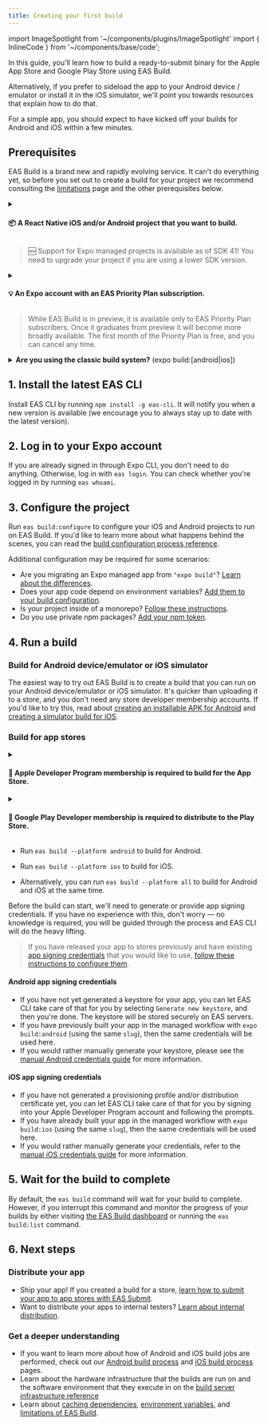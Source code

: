```yaml
---
title: Creating your first build
---
```


import ImageSpotlight from '~/components/plugins/ImageSpotlight'
import { InlineCode } from '~/components/base/code';

In this guide, you'll learn how to build a ready-to-submit binary for the Apple App Store and Google Play Store using EAS Build.

Alternatively, if you prefer to sideload the app to your Android device / emulator or install it in the iOS simulator, we'll point you towards resources that explain how to do that.

For a simple app, you should expect to have kicked off your builds for Android and iOS within a few minutes.

## Prerequisites

EAS Build is a brand new and rapidly evolving service. It can't do everything yet, so before you set out to create a build for your project we recommend consulting the [limitations](/build-reference/limitations.md) page and the other prerequisites below.

<details><summary><h4>📦 A React Native iOS and/or Android project that you want to build.</h4></summary>
<p>

Don't have a project yet? No problem: it's quick and easy to create a "Hello world" app that you can use with this guide.

<div style={{marginTop: -10}} />

- Install Expo CLI by running `npm install -g expo-cli`.
- Run `expo init PROJECT_NAME`. Choose the project template that best suits you.
- EAS Build also works well with projects created by `npx create-react-native-app`, `npx react-native`, `ignite-cli`, and other project bootstrapping tools.

<ImageSpotlight alt="Terminal running expo init, with minimal (TypeScript) selected" src="/static/images/eas-build/expo-init.png" />

</p>
</details>

> 🆕 Support for Expo managed projects is available as of SDK 41! You need to upgrade your project if you are using a lower SDK version.

<details><summary><h4>💡 An Expo account with an EAS Priority Plan subscription.</h4></summary>
<p>

- You can sign up for an Expo account at [https://expo.dev/signup](https://expo.dev/signup).
- Learn more about the EAS Priority Plan and sign up for a free month at [https://expo.dev/pricing](https://expo.dev/pricing).

</p>
</details>

> While EAS Build is in preview, it is available only to EAS Priority Plan subscribers. Once it graduates from preview it will become more broadly available. The first month of the Priority Plan is free, and you can cancel any time.

<details><summary><strong>Are you using the classic build system?</strong> (<InlineCode>expo build:[android|ios]</InlineCode>)</summary> <p>

Learn how to [build with our classic build service](/classic/building-standalone-apps.md).

</p>
</details>

<!-- <details><summary><h4>🤖 If you want to build for the Play Store: Google Play Developer membership.</h4></summary>
<p>

- If you are going to use EAS Build to create release builds for the Google Play Store, this requries access to an account with a one-time $25 USD.

</p>
</details>

> There are other ways to distribute Android applications than Google Play, such as sharing an `apk` file directly with the user, and so this is not strictly required to use EAS Build for Android apps. -->

## 1. Install the latest EAS CLI

Install EAS CLI by running `npm install -g eas-cli`. It will notify you when a new version is available (we encourage you to always stay up to date with the latest version).

## 2. Log in to your Expo account

If you are already signed in through Expo CLI, you don't need to do anything. Otherwise, log in with `eas login`. You can check whether you're logged in by running `eas whoami`.

## 3. Configure the project

Run `eas build:configure` to configure your iOS and Android projects to run on EAS Build. If you'd like to learn more about what happens behind the scenes, you can read the [build configuration process reference](/build-reference/build-configuration.md).

Additional configuration may be required for some scenarios:

- Are you migrating an Expo managed app from `"expo build"`? [Learn about the differences](/build-reference/migrating.md).
- Does your app code depend on environment variables? [Add them to your build configuration](/build-reference/variables.md).
- Is your project inside of a monorepo? [Follow these instructions](/build-reference/how-tos.md#how-to-set-up-eas-build-with).
- Do you use private npm packages? [Add your npm token](/build-reference/how-tos.md#how-to-use-private-package-repositories).

## 4. Run a build

### Build for Android device/emulator or iOS simulator

The easiest way to try out EAS Build is to create a build that you can run on your Android device/emulator or iOS simulator. It's quicker than uploading it to a store, and you don't need any store developer membership accounts. If you'd like to try this, read about [creating an installable APK for Android](/build-reference/apk.md) and [creating a simulator build for iOS](/build-reference/simulators.md).

### Build for app stores

<div style={{marginTop: -10}} />

<details><summary><h4>🍎 Apple Developer Program membership is required to build for the App Store.</h4></summary>
<p>

- If you are going to use EAS Build to create release builds for the Apple App Store, this requires access to an account with a $99 USD [Apple Developer Program](https://developer.apple.com/programs) membership.

</p>
</details>

<div style={{marginTop: -10}} />

<details><summary><h4>🤖 Google Play Developer membership is required to distribute to the Play Store.</h4></summary>
<p>

- You can build and sign your app using EAS Build, but you can't upload it to the Google Play Store unless you have a membership, a one-time $25 USD fee.

</p>
</details>

- Run `eas build --platform android` to build for Android.

- Run `eas build --platform ios` to build for iOS.

- Alternatively, you can run `eas build --platform all` to build for Android and iOS at the same time.

Before the build can start, we'll need to generate or provide app signing credentials. If you have no experience with this, don't worry &mdash; no knowledge is required, you will be guided through the process and EAS CLI will do the heavy lifting.

> If you have released your app to stores previously and have existing [app signing credentials](/distribution/app-signing.md) that you would like to use, [follow these instructions to configure them](/app-signing/existing-credentials.md).

#### Android app signing credentials

- If you have not yet generated a keystore for your app, you can let EAS CLI take care of that for you by selecting `Generate new keystore`, and then you're done. The keystore will be stored securely on EAS servers.
- If you have previously built your app in the managed workflow with `expo build:android` (using the same `slug`), then the same credentials will be used here.
- If you would rather manually generate your keystore, please see the [manual Android credentials guide](/app-signing/local-credentials.md#android-credentials) for more information.

#### iOS app signing credentials

- If you have not generated a provisioning profile and/or distribution certificate yet, you can let EAS CLI take care of that for you by signing into your Apple Developer Program account and following the prompts.
- If you have already built your app in the managed workflow with `expo build:ios` (using the same `slug`), then the same credentials will be used here.
- If you would rather manually generate your credentials, refer to the [manual iOS credentials guide](/app-signing/local-credentials.md#ios-credentials) for more information.

## 5. Wait for the build to complete

By default, the `eas build` command will wait for your build to complete. However, if you interrupt this command and monitor the progress of your builds by either visiting [the EAS Build dashboard](https://expo.dev/builds?type=eas) or running the `eas build:list` command.

## 6. Next steps

### Distribute your app

- Ship your app! If you created a build for a store, [learn how to submit your app to app stores with EAS Submit](/submit/introduction.md).
- Want to distribute your apps to internal testers? [Learn about internal distribution](internal-distribution.md).
  <!-- - Add new build profiles, such as simulator builds or build specific for certain release environments. -->

### Get a deeper understanding

- If you want to learn more about how of Android and iOS build jobs are performed, check out our [Android build process](/build-reference/android-builds.md) and [iOS build process](/build-reference/ios-builds.md) pages.
- Learn about the hardware infrastructure that the builds are run on and the software environment that they execute in on the [build server infrastructure reference](/build-reference/infrastructure.md)
- Learn about [caching dependencies](/build-reference/caching.md), [environment variables](/build-reference/variables.md), and [limitations of EAS Build](/build-reference/limitations.md).
